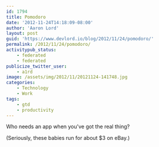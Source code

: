 ```yaml
---
id: 1794
title: Pomodoro
date: '2012-11-24T14:18:09-08:00'
author: 'Aaron Lord'
layout: post
guid: 'https://www.devlord.io/blog/2012/11/24/pomodoro/'
permalink: /2012/11/24/pomodoro/
activitypub_status:
    - federated
    - federated
publicize_twitter_user:
    - a1rd
image: /assets/img/2012/11/20121124-141748.jpg
categories:
    - Technology
    - Work
tags:
    - gtd
    - productivity
---
```


Who needs an app when you've got the real thing?

(Seriously, these babies run for about $3 on eBay.)